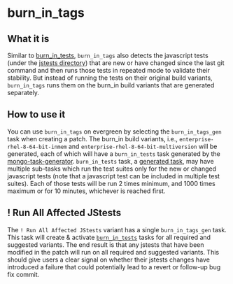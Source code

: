 # burn_in_tags

## What it is

Similar to [burn_in_tests](burn_in_tests.md), `burn_in_tags` also detects the javascript tests
(under the [jstests directory](https://github.com/mongodb/mongo/tree/master/jstests))
that are new or have changed since the last git command and then runs those tests in repeated
mode to validate their stability. But instead of running the tests on their original build
variants, `burn_in_tags` runs them on the burn_in build variants that are generated separately.

## How to use it

You can use `burn_in_tags` on evergreen by selecting the `burn_in_tags_gen` task when creating a patch.
The burn_in build variants, i.e., `enterprise-rhel-8-64-bit-inmem` and `enterprise-rhel-8-64-bit-multiversion`
will be generated, each of which will have a `burn_in_tests` task generated by the
[mongo-task-generator](https://github.com/mongodb/mongo-task-generator). `burn_in_tests` task, a
[generated task](task_generation.md), may have multiple sub-tasks which run the test suites only for the
new or changed javascript tests (note that a javascript test can be included in multiple test suites). Each of
those tests will be run 2 times minimum, and 1000 times maximum or for 10 minutes, whichever is reached first.

## ! Run All Affected JStests

The `! Run All Affected JStests` variant has a single `burn_in_tags_gen` task. This task will create &
activate [`burn_in_tests`](burn_in_tests.md) tasks for all required and suggested
variants. The end result is that any jstests that have been modified in the patch will
run on all required and suggested variants. This should give users a clear signal on
whether their jstests changes have introduced a failure that could potentially lead
to a revert or follow-up bug fix commit.
